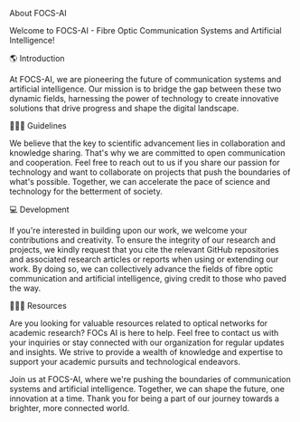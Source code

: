 <!---# Play - Free HTML Template for Startup, Apps and SaaS

Play is an open-source and free bootstrap 5 based HTML template created by the UIdeck team. It's a part of our new initiative to give back to the community and create some impactful open source projects.

This template is designed and developed in such a way so, that almost anyone can use it for almost any kind of website or landing pages such as SaaS, Startup, Business, Apps, Software and Agency, etc.

Play comes with all essential sections and elements a complete website needs, additionally, we also created some separate pages including blogs, login, 404, and some other essential pages from homepage sections.

### This template crafted using 🥞 [TailGrids](https://tailgrids.com/) UI components (design)


### [🚀 View Demo](https://preview.uideck.com/items/play-bootstrap/)

### [⬇️ Download Now](https://links.uideck.com/play-bootstrap-download)

[![playbootstrap-demo](https://uideck.com/wp-content/uploads/2021/09/play-bootstrap.jpg)](https://preview.uideck.com/items/play-bootstrap/)



## 📃 License
Play is an open-source template, you can use it with your personal or commercial projects without any attribution or backlink.

## 💙 Support
You can always support this project by [Starring🌟 This Repository](https://github.com/uideck/play-bootstrap) 
and sharing with friends. Also open an issue if you find bug or feel free to contribute by pull requests after fixing any issue or adding more values.
--->

About FOCS-AI

Welcome to FOCS-AI - Fibre Optic Communication Systems and Artificial Intelligence!

🌎 Introduction

At FOCS-AI, we are pioneering the future of communication systems and artificial intelligence. Our mission is to bridge the gap between these two dynamic fields, harnessing the power of technology to create innovative solutions that drive progress and shape the digital landscape.

👩🏻‍💻 Guidelines

We believe that the key to scientific advancement lies in collaboration and knowledge sharing. That's why we are committed to open communication and cooperation. Feel free to reach out to us if you share our passion for technology and want to collaborate on projects that push the boundaries of what's possible. Together, we can accelerate the pace of science and technology for the betterment of society.

💻 Development

If you're interested in building upon our work, we welcome your contributions and creativity. To ensure the integrity of our research and projects, we kindly request that you cite the relevant GitHub repositories and associated research articles or reports when using or extending our work. By doing so, we can collectively advance the fields of fibre optic communication and artificial intelligence, giving credit to those who paved the way.

👨🏻‍💻 Resources

Are you looking for valuable resources related to optical networks for academic research? FOCs AI is here to help. Feel free to contact us with your inquiries or stay connected with our organization for regular updates and insights. We strive to provide a wealth of knowledge and expertise to support your academic pursuits and technological endeavors.

Join us at FOCS-AI, where we're pushing the boundaries of communication systems and artificial intelligence. Together, we can shape the future, one innovation at a time. Thank you for being a part of our journey towards a brighter, more connected world.
